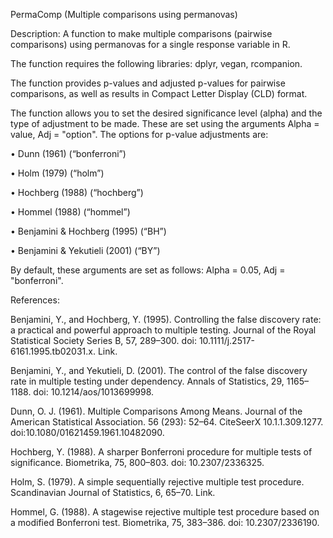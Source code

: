 PermaComp (Multiple comparisons using permanovas)

Description: A function to make multiple comparisons (pairwise comparisons) using permanovas for a single response variable in R.

The function requires the following libraries: dplyr, vegan, rcompanion.

The function provides p-values and adjusted p-values for pairwise comparisons, as well as results in Compact Letter Display (CLD) format.

The function allows you to set the desired significance level (alpha) and the type of adjustment to be made. 
These are set using the arguments Alpha = value, Adj = "option". The options for p-value adjustments are:

•	Dunn (1961) (“bonferroni”)

•	Holm (1979) (“holm”)

•	Hochberg (1988) (“hochberg”)

•	Hommel (1988) (“hommel”)

•	Benjamini & Hochberg (1995) (“BH”)

•	Benjamini & Yekutieli (2001) (“BY”)


By default, these arguments are set as follows: Alpha = 0.05,  Adj = "bonferroni".

References:

Benjamini, Y., and Hochberg, Y. (1995). Controlling the false discovery rate: a practical and powerful approach to multiple testing. Journal of the Royal Statistical Society Series B, 57, 289–300. doi: 10.1111/j.2517-6161.1995.tb02031.x. Link.

Benjamini, Y., and Yekutieli, D. (2001). The control of the false discovery rate in multiple testing under dependency. Annals of Statistics, 29, 1165–1188. doi: 10.1214/aos/1013699998.

Dunn, O. J. (1961). Multiple Comparisons Among Means. Journal of the American Statistical Association. 56 (293): 52–64. CiteSeerX 10.1.1.309.1277. doi:10.1080/01621459.1961.10482090.

Hochberg, Y. (1988). A sharper Bonferroni procedure for multiple tests of significance. Biometrika, 75, 800–803. doi: 10.2307/2336325.

Holm, S. (1979). A simple sequentially rejective multiple test procedure. Scandinavian Journal of Statistics, 6, 65–70. Link.

Hommel, G. (1988). A stagewise rejective multiple test procedure based on a modified Bonferroni test. Biometrika, 75, 383–386. doi: 10.2307/2336190.

